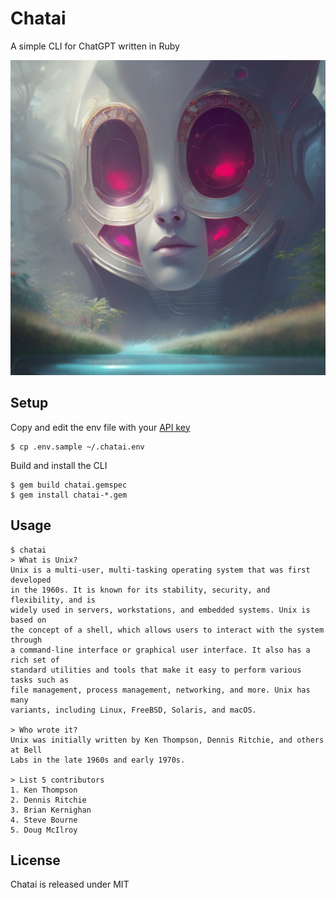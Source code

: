 # Chatai

A simple CLI for ChatGPT written in Ruby

![chatai](chatai.png)

## Setup

Copy and edit the env file with your [API key](https://platform.openai.com/account/api-keys)

    $ cp .env.sample ~/.chatai.env

Build and install the CLI

    $ gem build chatai.gemspec
    $ gem install chatai-*.gem

## Usage

    $ chatai
    > What is Unix?
    Unix is a multi-user, multi-tasking operating system that was first developed
    in the 1960s. It is known for its stability, security, and flexibility, and is
    widely used in servers, workstations, and embedded systems. Unix is based on
    the concept of a shell, which allows users to interact with the system through
    a command-line interface or graphical user interface. It also has a rich set of
    standard utilities and tools that make it easy to perform various tasks such as
    file management, process management, networking, and more. Unix has many
    variants, including Linux, FreeBSD, Solaris, and macOS.

    > Who wrote it?
    Unix was initially written by Ken Thompson, Dennis Ritchie, and others at Bell
    Labs in the late 1960s and early 1970s.

    > List 5 contributors
    1. Ken Thompson
    2. Dennis Ritchie
    3. Brian Kernighan
    4. Steve Bourne
    5. Doug McIlroy

## License

Chatai is released under MIT
